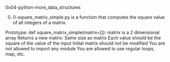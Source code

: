 0x04-python-more_data_structures



0) 0-square_matrix_simple.py is a function that computes the square value of all integers of a matrix.

Prototype: def square_matrix_simple(matrix=[]):
matrix is a 2 dimensional array
Returns a new matrix:
Same size as matrix
Each value should be the square of the value of the input
Initial matrix should not be modified
You are not allowed to import any module
You are allowed to use regular loops, map, etc.
